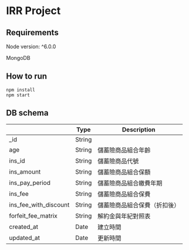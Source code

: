 # IRR Project

## Requirements

Node version: ^6.0.0

MongoDB

## How to run

``` 
npm install
npm start
```

## DB schema


|  	| Type 	| Description 	|  	
|--------	|------	|-------------	|
| _id 	|String  	|  	|  
| age 	|String  	|儲蓄險商品組合年齡	|  	 
| ins_id 	|String  	|儲蓄險商品代號  	|  
| ins_amount 	|String  	|儲蓄險商品組合保額  	|  
| ins_pay_period 	|String  	|儲蓄險商品組合繳費年期  	|  
| ins_fee 	|String  	|儲蓄險商品組合保費  	|  
| ins_fee_with_discount 	|String  	|儲蓄險商品組合保費（折扣後）  	|  
| forfeit_fee_matrix 	|String  	|解約金與年紀對照表  	|  
| created_at 	|Date  	|建立時間  	|  
| updated_at 	|Date  	|更新時間  	|  
